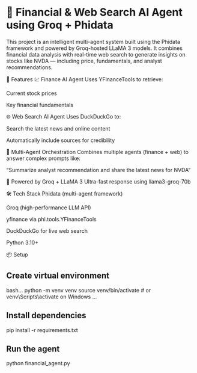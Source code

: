 # 🧠 Financial & Web Search AI Agent using Groq + Phidata
This project is an intelligent multi-agent system built using the Phidata framework and powered by Groq-hosted LLaMA 3 models. It combines financial data analysis with real-time web search to generate insights on stocks like NVDA — including price, fundamentals, and analyst recommendations.

🔧 Features
💹 Finance AI Agent
Uses YFinanceTools to retrieve:

Current stock prices

Key financial fundamentals

🌐 Web Search AI Agent
Uses DuckDuckGo to:

Search the latest news and online content

Automatically include sources for credibility

🤖 Multi-Agent Orchestration
Combines multiple agents (finance + web) to answer complex prompts like:

“Summarize analyst recommendation and share the latest news for NVDA”

🚀 Powered by Groq + LLaMA 3
Ultra-fast response using llama3-groq-70b

🛠️ Tech Stack
Phidata (multi-agent framework)

Groq (high-performance LLM API)

yfinance via phi.tools.YFinanceTools

DuckDuckGo for live web search

Python 3.10+

📦 Setup
## Create virtual environment
bash...
python -m venv venv
source venv/bin/activate   # or venv\Scripts\activate on Windows
...

## Install dependencies
pip install -r requirements.txt

## Run the agent
python financial_agent.py

